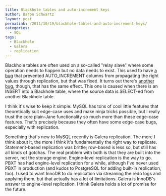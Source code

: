```yaml
---
title: Blackhole tables and auto-increment keys
author: Baron Schwartz
layout: post
permalink: /2011/10/19/blackhole-tables-and-auto-increment-keys/
categories:
  - SQL
tags:
  - Blackhole
  - Galera
  - replication
---
```

Blackhole tables are often used on a so-called "relay slave" where some operation needs to happen but no data needs to exist. This used to have [a bug][1] that prevented AUTO_INCREMENT columns from propagating the right values through replication, but that was fixed. It turns out there's [another bug][2], though, that has the same effect. This one is caused when there is an INSERT into a Blackhole table, where the source data is SELECT-ed from another Blackhole table.

I think it's wise to keep it simple. MySQL has tons of cool little features that theoretically suit edge-case uses and make ninja tricks possible, but I really trust the core plain-Jane functionality so much more than these edge-case features. That's precisely because they often have some edge-case bugs, especially with replication.

Something that's new to MySQL recently is Galera replication. The more I think about it, the more I think it's fundamentally the right way to replicate. Statement-based replication was brittle; row-based is less so, but still has all kinds of gotchas. The real problem with both is that they are built into the server, not the storage engine. Engine-level replication is the way to go. PBXT has had engine-level replication for a while, although I've never used PBXT in production (and kudos to PostgreSQL for adding built-in replication, too). I used to want InnoDB to do replication via streaming the redo logs and applying them, but that actually has a lot of limitations. Galera is InnoDB's answer to engine-level replication. I think Galera holds a lot of promise for the future.

 [1]: http://bugs.mysql.com/bug.php?id=35178
 [2]: http://bugs.mysql.com/bug.php?id=62829
